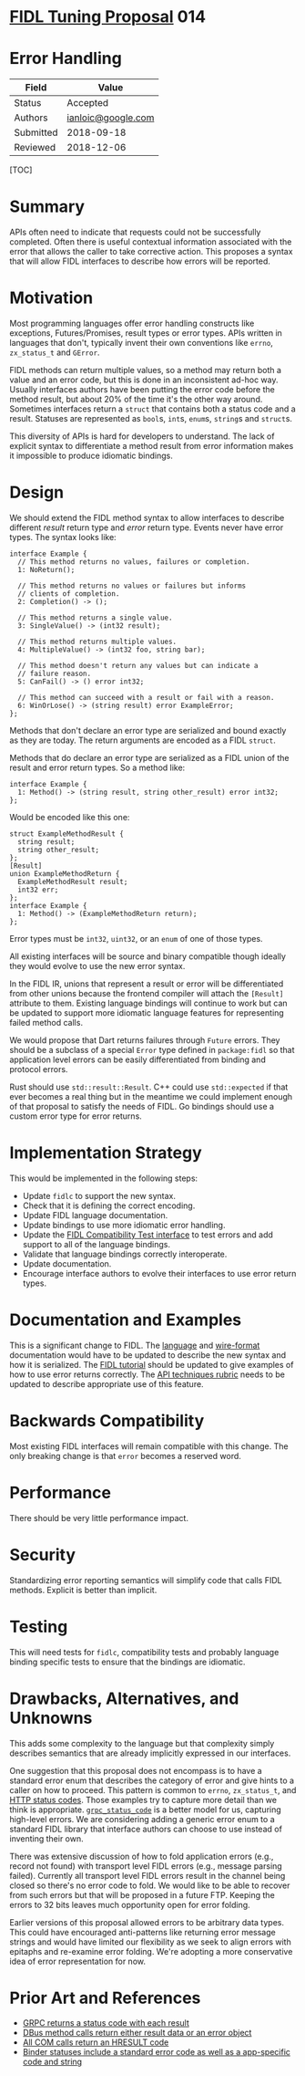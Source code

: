 # [FIDL Tuning Proposal](README.md) 014

Error Handling
==============

Field     | Value
----------|--------------------------
Status    | Accepted
Authors   | ianloic@google.com
Submitted | 2018-09-18
Reviewed  | 2018-12-06

[TOC]

# Summary

APIs often need to indicate that requests could not be successfully completed.
Often there is useful contextual information associated with the error that
allows the caller to take corrective action.
This proposes a syntax that will allow FIDL interfaces to describe how errors
will be reported.

# Motivation

Most programming languages offer error handling constructs like exceptions,
Futures/Promises, result types or error types.
APIs written in languages that don't, typically invent their own conventions
like `errno`, `zx_status_t` and `GError`.

FIDL methods can return multiple values, so a method may return both a value and
an error code, but this is done in an inconsistent ad-hoc way.
Usually interfaces authors have been putting the error code before the method
result, but about 20% of the time it's the other way around.
Sometimes interfaces return a `struct` that contains both a status code and a
result.
Statuses are represented as `bool`s, `int`s, `enum`s, `string`s and `struct`s.

This diversity of APIs is hard for developers to understand.
The lack of explicit syntax to differentiate a method result from error
information makes it impossible to produce idiomatic bindings.

# Design

We should extend the FIDL method syntax to allow interfaces to describe
different *result* return type and *error* return type.
Events never have error types.
The syntax looks like:

```fidl
interface Example {
  // This method returns no values, failures or completion.
  1: NoReturn();

  // This method returns no values or failures but informs
  // clients of completion.
  2: Completion() -> ();

  // This method returns a single value.
  3: SingleValue() -> (int32 result);

  // This method returns multiple values.
  4: MultipleValue() -> (int32 foo, string bar);

  // This method doesn't return any values but can indicate a
  // failure reason.
  5: CanFail() -> () error int32;

  // This method can succeed with a result or fail with a reason.
  6: WinOrLose() -> (string result) error ExampleError;
};
```

Methods that don't declare an error type are serialized and bound exactly as
they are today.
The return arguments are encoded as a FIDL `struct`.

Methods that do declare an error type are serialized as a FIDL union of the
result and error return types.
So a method like:

```fidl
interface Example {
  1: Method() -> (string result, string other_result) error int32;
};
```

Would be encoded like this one:

```fidl
struct ExampleMethodResult {
  string result;
  string other_result;
};
[Result]
union ExampleMethodReturn {
  ExampleMethodResult result;
  int32 err;
};
interface Example {
  1: Method() -> (ExampleMethodReturn return);
};
```

Error types must be `int32`, `uint32`, or an `enum` of one of those types.

All existing interfaces will be source and binary compatible though ideally
they would evolve to use the new error syntax.

In the FIDL IR, unions that represent a result or error will be differentiated
from other unions because the frontend compiler will attach the `[Result]`
attribute to them.
Existing language bindings will continue to work but can be updated to support
more idiomatic language features for representing failed method calls.

We would propose that Dart returns failures through `Future` errors.
They should be a subclass of a special `Error` type defined in `package:fidl`
so that application level errors can be easily differentiated from binding
and protocol errors.

Rust should use `std::result::Result`.
C++ could use `std::expected` if that ever becomes a real thing but in the
meantime we could implement enough of that proposal to satisfy the needs of
FIDL.
Go bindings should use a custom error type for error returns.

# Implementation Strategy

This would be implemented in the following steps:

* Update `fidlc` to support the new syntax.
* Check that it is defining the correct encoding.
* Update FIDL language documentation.
* Update bindings to use more idiomatic error handling.
* Update the [FIDL Compatibility Test interface][testinterface]
  to test errors and add support to all of the language bindings.
* Validate that language bindings correctly interoperate.
* Update documentation.
* Encourage interface authors to evolve their interfaces to use error
  return types.

# Documentation and Examples

This is a significant change to FIDL.
The [language] and [wire-format] documentation would have to be updated to
describe the new syntax and how it is serialized.
The [FIDL tutorial][tutorial] should be updated to give examples of how to
use error returns correctly.
The [API techniques rubric][rubric] needs to be updated to describe appropriate use
of this feature.

# Backwards Compatibility

Most existing FIDL interfaces will remain compatible with this change.
The only breaking change is that `error` becomes a reserved word.

# Performance

There should be very little performance impact.

# Security

Standardizing error reporting semantics will simplify code that calls FIDL
methods.
Explicit is better than implicit.

# Testing

This will need tests for `fidlc`, compatibility tests and probably language
binding specific tests to ensure that the bindings are idiomatic.

# Drawbacks, Alternatives, and Unknowns

This adds some complexity to the language but that complexity simply describes
semantics that are already implicitly expressed in our interfaces.

One suggestion that this proposal does not encompass is to have a standard
error enum that describes the category of error and give hints to a caller on
how to proceed.
This pattern is common to `errno`, `zx_status_t`, and [HTTP status
codes][http].
Those examples try to capture more detail than we think is appropriate.
[`grpc_status_code`][grpc_status_code] is a better model for us, capturing
high-level errors.
We are considering adding a generic error enum to a standard FIDL library that
interface authors can choose to use instead of inventing their own.

There was extensive discussion of how to fold application errors (e.g., record
not found) with transport level FIDL errors (e.g., message parsing failed).
Currently all transport level FIDL errors result in the channel being closed so
there's no error code to fold.
We would like to be able to recover from such errors but that will be
proposed in a future FTP.
Keeping the errors to 32 bits leaves much opportunity open for error folding.

Earlier versions of this proposal allowed errors to be arbitrary data types.
This could have encouraged anti-patterns like returning error message strings
and would have limited our flexibility as we seek to align errors with epitaphs
and re-examine error folding.
We're adopting a more conservative idea of error representation for now.

# Prior Art and References

* [GRPC returns a status code with each result][grpc]
* [DBus method calls return either result data or an error object][dbus]
* [All COM calls return an HRESULT code][com]
* [Binder statuses include a standard error code as well as a app-specific code
  and string][binder]

<!-- xrefs -->
[binder]: https://android.googlesource.com/platform/frameworks/native/+/1651ced/include/binder/Status.h
[com]: https://docs.microsoft.com/en-us/windows/desktop/learnwin32/error-handling-in-com
[dbus]: https://dbus.freedesktop.org/doc/dbus-tutorial.html#callprocedure
[grpc]: https://grpc.io/docs/guides/error.html
[http]: https://tools.ietf.org/html/rfc1945#section-9
[language]: /docs/development/languages/fidl/reference/language.md
[rubric]: /docs/development/api/fidl.md
[testinterface]: /garnet/public/lib/fidl/compatibility_test/compatibility_service.test.fidl
[tutorial]: /docs/development/languages/fidl/tutorial/README.md
[wire-format]: /docs/development/languages/fidl/reference/wire-format/README.md
[grpc_status_code]: https://github.com/grpc/grpc/blob/master/include/grpc/impl/codegen/status.h#L26
